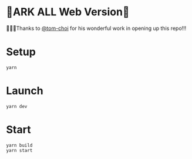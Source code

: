 # 🎊ARK ALL Web Version🎊

🎊🎊🎊Thanks to [@tom-choi](https://github.com/tom-choi) for his wonderful work in opening up this repo!!!

# Setup

```
yarn
```

# Launch

```
yarn dev
```

# Start

```
yarn build
yarn start
```
